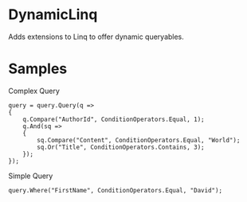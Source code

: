 # DynamicLinq
Adds extensions to Linq to offer dynamic queryables.


# Samples
Complex Query
```
query = query.Query(q =>
{
    q.Compare("AuthorId", ConditionOperators.Equal, 1);
    q.And(sq =>
    {
        sq.Compare("Content", ConditionOperators.Equal, "World");
        sq.Or("Title", ConditionOperators.Contains, 3);
    });
});
```

Simple Query
```
query.Where("FirstName", ConditionOperators.Equal, "David");
```